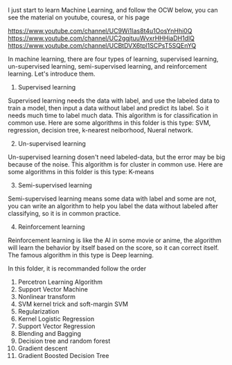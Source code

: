 I just start to learn Machine Learning, and follow the OCW below, 
you can see the material on youtube, couresa, or his page

https://www.youtube.com/channel/UC9Wi1Ias8t4u1OosYnHhi0Q
https://www.youtube.com/channel/UC2ggjtuuWvxrHHHiaDH1dlQ
https://www.youtube.com/channel/UCBtDVX6tpl1SCPsT5SQEnYQ

In machine learning, there are four types of learning, supervised learning, un-supervised learning, semi-supervised learning, and reinforcement learning. Let's introduce them.

1. Supervised learning

Supervised learning needs the data with label, and use the labeled data to train a model, then input a data without label and predict its label. So it needs much time to label much data. This algorithm is for classification in common use.
Here are some algorithms in this folder is this type: SVM, regression, decision tree, k-nearest neiborhood, Nueral network.

2. Un-supervised learning

Un-supervised learning dosen't need labeled-data, but the error may be big because of the noise. This algorithm is for cluster in common use.
Here are some algorithms in this folder is this type: K-means

3. Semi-supervised learning

Semi-supervised learning means some data with label and some are not, you can write an algorithm to help you label the data without labeled after classifying, so it is in common practice.

4. Reinforcement learning

Reinforcement learning is like the AI in some movie or anime, the algorithm will learn the behavior by itself based on the score, so it can correct itself. The famous algorithm in this type is Deep learning.


In this folder, it is recommanded follow the order
1. Percetron Learning Algorithm
2. Support Vector Machine
3. Nonlinear transform
4. SVM kernel trick and soft-margin SVM
5. Regularization
6. Kernel Logistic Regression
7. Support Vector Regression
8. Blending and Bagging
9. Decision tree and random forest
10. Gradient descent
11. Gradient Boosted Decision Tree
